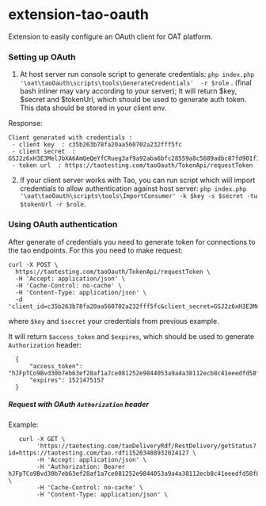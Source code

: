 # extension-tao-oauth
Extension to easily configure an OAuth client for OAT platform.

### Setting up OAuth

1. At host server run console script to generate credentials:
`php index.php '\oat\taoOauth\scripts\tools\GenerateCredentials'  -r $role` . (final bash inliner may vary according to your server);
It will return $key, $secret and $tokenUrl, which should be used to generate auth token. This data should be stored in your client env. 

Response:
    
    Client generated with credentials :
     - client key  : c35b263b78fa20aa560702a232fff5fc
     - client secret  : GSJ2z6xH3E3MelJbXA6AmQeQeYfCRueg3af9a92aba6bfc28559a8c5689adbc87fd901f18b00671e3bc5d5566f5af5e38
     - token url  : https://taotesting.com/taoOauth/TokenApi/requestToken
    

2. If your client server works with Tao, you can run script which will import credentials to allow authentication against host server:
`php index.php '\oat\taoOauth\scripts\tools\ImportConsumer' -k $key -s $secret -tu $tokenUrl -r $role`.

### Using OAuth authentication

After generate of credentials you need to generate token for connections to the tao endpoints. For this you need to make request:

    curl -X POST \
      https://taotesting.com/taoOauth/TokenApi/requestToken \
      -H 'Accept: application/json' \
      -H 'Cache-Control: no-cache' \
      -H 'Content-Type: application/json' \
      -d 'client_id=c35b263b78fa20aa560702a232fff5fc&client_secret=GSJ2z6xH3E3MelJbXA6AmQeQeYfCRueg3af9a92aba6bfc28559a8c5689adbc87fd901f18b00671e3bc5d5566f5af5e38'
where `$key` and `$secret` your credentials from previous example.

It will return `$access_token` and `$expires`, which should be used to generate `Authorization` header:

      {
          "access_token": "hJFpTCo9Bvd30b7eb63ef28af1a7ce081252e9844053a9a4a38112ecb8c41eeedfd58f8907",
          "expires": 1521475157
      }
      
##### Request with OAuth `Authorization` header

Example:

       curl -X GET \
            'https://taotesting.com/taoDeliveryRdf/RestDelivery/getStatus?id=https://taotesting.com/tao.rdfi15203488932024127 \
            -H 'Accept: application/json' \
            -H 'Authorization: Bearer hJFpTCo9Bvd30b7eb63ef28af1a7ce081252e9844053a9a4a38112ecb8c41eeedfd58f8907' \
            -H 'Cache-Control: no-cache' \
            -H 'Content-Type: application/json' \
